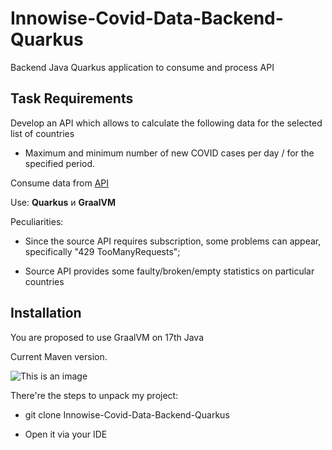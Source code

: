 # Innowise-Covid-Data-Backend-Quarkus

Backend Java Quarkus application to consume and process API 

## Task Requirements

Develop an API which allows to calculate the following data for the selected list of countries

* Maximum and minimum number of new COVID cases per day / for the specified period.

Consume data from [API](https://covid19api.com )

Use: **Quarkus** и **GraalVM**

Peculiarities:

* Since the source API requires subscription, some problems can appear, specifically "429 TooManyRequests";

* Source API provides some faulty/broken/empty statistics on particular countries 

## Installation

You are proposed to use GraalVM on 17th Java

Current Maven version.

![This is an image](https://i.ibb.co/5M5bxcm/image.png)

There're the steps to unpack my project: 

* git clone Innowise-Covid-Data-Backend-Quarkus

* Open it via your IDE

